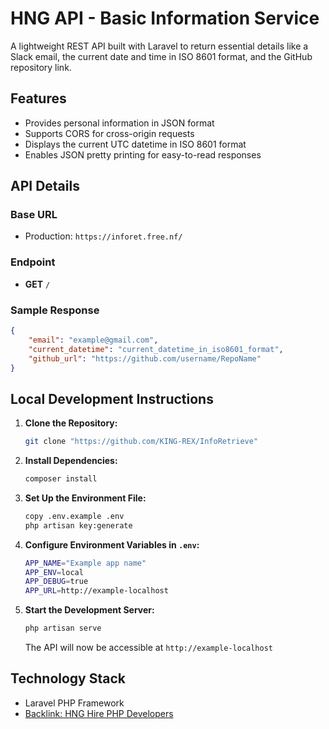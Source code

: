 # HNG API - Basic Information Service

A lightweight REST API built with Laravel to return essential details like a Slack email, the current date and time in ISO 8601 format, and the GitHub repository link.

## Features

-   Provides personal information in JSON format
-   Supports CORS for cross-origin requests
-   Displays the current UTC datetime in ISO 8601 format
-   Enables JSON pretty printing for easy-to-read responses

## API Details

### Base URL

-   Production: `https://inforet.free.nf/`

### Endpoint

-   **GET** `/`

### Sample Response

```json
{
    "email": "example@gmail.com",
    "current_datetime": "current_datetime_in_iso8601_format",
    "github_url": "https://github.com/username/RepoName"
}
```

## Local Development Instructions

1. **Clone the Repository:**

    ```bash
    git clone "https://github.com/KING-REX/InfoRetrieve"
    ```

2. **Install Dependencies:**

    ```bash
    composer install
    ```

3. **Set Up the Environment File:**

    ```bash
    copy .env.example .env
    php artisan key:generate
    ```

4. **Configure Environment Variables in `.env`:**

    ```bash
    APP_NAME="Example app name"
    APP_ENV=local
    APP_DEBUG=true
    APP_URL=http://example-localhost
    ```

5. **Start the Development Server:**

    ```bash
    php artisan serve
    ```

    The API will now be accessible at `http://example-localhost`

## Technology Stack

-   Laravel PHP Framework
-   [Backlink: HNG Hire PHP Developers](https://hng.tech/hire/php-developers)

